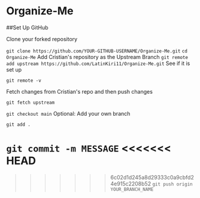 # Organize-Me

##Set Up GitHub

Clone your forked repository

`git clone https://github.com/YOUR-GITHUB-USERNAME/Organize-Me.git`
`cd Organize-Me`
Add Cristian's repository as the Upstream Branch
`git remote add upstream https://github.com/LatinKiri11/Organize-Me.git`
See if it is set up

`git remote -v`

Fetch changes from Cristian's repo and then push changes

`git fetch upstream`

`git checkout main`
Optional: Add your own branch

`git add .`

`git commit -m MESSAGE`
<<<<<<< HEAD
=======

>>>>>>> 6c02d1d245a8d29333c0a9cbfd24e915c2208b52
`git push origin YOUR_BRANCH_NAME`

